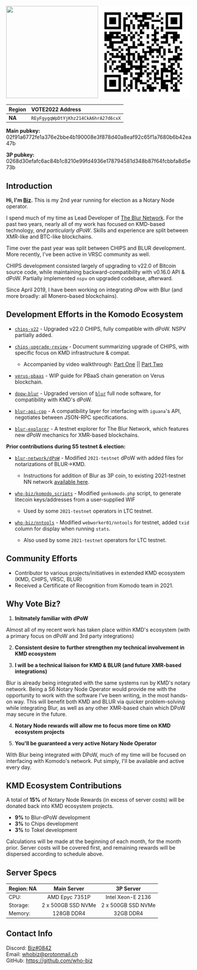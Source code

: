
<img src="https://avatars.githubusercontent.com/u/37732338?v=4" width="250" height="250"/><img src="./REyFgygqWpDtYjKhz214CkA6hrA27d6cxX.jpg" width="250" height="250"/>

Region | VOTE2022 Address 
|:---|:---|
**NA** | `REyFgygqWpDtYjKhz214CkA6hrA27d6cxX`

**Main pubkey:** 02f91a6772fe1a376e2bbe4b190008e3f878d40a8eaf92c65f1a7680b6b42ea47b

**3P pubkey:** 0268d30efafc6ac84b1c8210e99fd4936e178794581d348b87f64fcbbfa8d5e73b

## Introduction

**Hi, I'm [Biz](https://github.com/who-biz).**  This is my 2nd year running for election as a Notary Node operator.

I spend much of my time as Lead Developer of [The Blur Network](https://blur.cash).  For the past two years, nearly all of my work has focused on KMD-based technology, *and particularly dPoW*.  Skills and experience are split between XMR-like and BTC-like blockchains.

Time over the past year was split between CHIPS and BLUR development.  More recently, I've been active in VRSC community as well.

CHIPS development consisted largely of upgrading to v22.0 of Bitcoin source code, while maintaining backward-compatibility with v0.16.0 API & dPoW.  Partially implemented `nspv` on upgraded codebase, afterward.

Since April 2019, I have been working on integrating dPow with Blur (and more broadly: all Monero-based blockchains).   

## Development Efforts in the Komodo Ecosystem

- [`chips-v22`](https://github.com/who-biz/chipschain/tree/nspv-develop) - Upgraded v22.0 CHIPS, fully compatible with dPoW.  NSPV partially added.

- [`chips-upgrade-review`](https://github.com/who-biz/chips-upgrade-review) - Document summarizing upgrade of CHIPS, with specific focus on KMD infrastructure & compat.

  - Accompanied by video walkthrough: [Part One](https://www.youtube.com/watch?v=qEZ6bxyKUHk) || [Part Two](https://www.youtube.com/watch?v=FlaLSGBNuag)

- [`verus-pbaas`](https://github.com/who-biz/verus-pbaas) - WIP guide for PBaaS chain generation on Verus blockchain.

- [`dpow-blur`](https://github.com/blur-network/dpow-blur) - Upgraded version of [`blur`](https://github.com/blur-network/blur) full node software, for compatibility with KMD's dPoW.

- [`blur-api-cpp`](https://github.com/blur-network/blur-api-cpp) - A compatibility layer for interfacing with `iguana`'s API, negotiates between JSON-RPC specifications.

- [`blur-explorer`](https://github.com/blur-network/blur-explorer/tree/testnet) - A testnet explorer for The Blur Network, which features new dPoW mechanics for XMR-based blockchains.


**Prior contributions during S5 testnet & election:**


- [`blur-network/dPoW`](https://github.com/blur-network/dPoW/tree/blur-2021-testnet) - Modified `2021-testnet` dPoW with added files for notarizations of BLUR->KMD.

  - Instructions for addition of Blur as 3P coin, to existing 2021-testnet NN network [available here](https://github.com/blur-network/dpow-blur/blob/testnet/docs/kmd-2021testnet-setup.md).
  
- [`who-biz/komodo_scripts`](https://github.com/who-biz/komodo_scripts/tree/from-wif) - Modified `genkomodo.php` script, to generate litecoin keys/addresses from a user-supplied WIF

  - Used by some `2021-testnet` operators in LTC testnet.

- [`who-biz/nntools`](https://github.com/who-biz/nntools/tree/2021-testnet) - Modified `webworker01/nntools` for testnet, added `txid` column for display when running `stats`.

  - Also used by some `2021-testnet` operators for LTC testnet.

## Community Efforts

- Contributor to various projects/initiatives in extended KMD ecosystem (KMD, CHIPS, VRSC, BLUR)
- Received a Certificate of Recognition from Komodo team in 2021.

## Why Vote Biz?

1. **Initmately familiar with dPoW**

Almost all of my recent work has taken place within KMD's ecosystem (with a primary focus on dPoW and 3rd party integrations)

2. **Consistent desire to further strengthen my technical involvement in KMD ecosystem**

3. **I will be a technical liaison for KMD & BLUR (and future XMR-based integrations)**
 
Blur is already being integrated with the same systems run by KMD's notary network.  Being a S6 Notary Node Operator would provide me with the opportunity to work with the software I've been writing, in the most hands-on way.  This will benefit both KMD and BLUR via quicker problem-solving while integrating Blur, as well as any other XMR-based chain which DPoW may secure in the future.

4. **Notary Node rewards will allow me to focus more time on KMD ecosystem projects**

5. **You'll be guaranteed a very active Notary Node Operator**

With Blur being integrated with DPoW, much of my time will be focused on interfacing with Komodo's network.  Put simply, I'll be available and active every day.

## KMD Ecosystem Contributions

A total of **15%** of Notary Node Rewards (in excess of server costs) will be donated back into KMD ecosystem projects.

- **9%** to Blur-dPoW development 
- **3%** to Chips development
- **3%** to Tokel development

Calculations will be made at the beginning of each month, for the month prior.  Server costs will be covered first, and remaining rewards will be dispersed according to schedule above.

## Server Specs

Region: NA  |  Main Server | 3P Server |
|:---|:---:|:---:|
CPU:     | AMD Epyc 7351P     | Intel Xeon-E 2136
Storage: | 2 x 500GB SSD NVMe | 2 x 500GB SSD NVMe
Memory:  | 128GB DDR4         | 32GB DDR4

## Contact Info

Discord: [Biz#0842](https://discord.com/users/402649850241482752)  
Email: whobiz@protonmail.ch  
GitHub: https://github.com/who-biz
